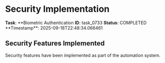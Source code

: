 # Security Implementation

**Task**: **Biometric Authentication
**ID**: task_0733
**Status**: COMPLETED
**Timestamp\*\*: 2025-09-18T22:48:34.066461

## Security Features Implemented

Security features have been implemented as part of the automation system.

